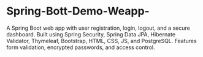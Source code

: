 # Spring-Bott-Demo-Weapp-
A Spring Boot web app with user registration, login, logout, and a secure dashboard. Built using Spring Security, Spring Data JPA, Hibernate Validator, Thymeleaf, Bootstrap, HTML, CSS, JS, and PostgreSQL. Features form validation, encrypted passwords, and access control.
